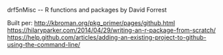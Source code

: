 drf5nMisc -- R functions and packages by David Forrest

Built per:
     http://kbroman.org/pkg_primer/pages/github.html
     https://hilaryparker.com/2014/04/29/writing-an-r-package-from-scratch/
     https://help.github.com/articles/adding-an-existing-project-to-github-using-the-command-line/
